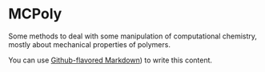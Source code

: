 # MCPoly
Some methods to deal with some manipulation of computational chemistry, mostly about mechanical properties of polymers.

You can use
[Github-flavored Markdown](https://guides.github.com/features/mastering-markdown/))
to write this content.
